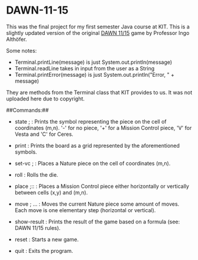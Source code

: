 # DAWN-11-15
This was the final project for my first semester Java course at KIT. This is a slightly updated version of the original [DAWN 11/15](https://www.althofer.de/dawn-11-15.html) game by Professor Ingo Althöfer.

Some notes:
* Terminal.printLine(message) is just System.out.println(message)
* Terminal.readLine takes in input from the user as a String
* Terminal.printError(message) is just System.out.println("Error, " + message)

They are methods from the Terminal class that KIT provides to us. It was not uploaded here due to copyright.

##Commands:##
* state <m>;<n> : Prints the symbol representing the piece on the cell of coordinates (m,n). '-' for no piece, '+' for a Mission Control piece, 'V' for Vesta and 'C' for Ceres.

* print : Prints the board as a grid represented by the aforementioned symbols.

* set-vc <m>;<n> : Places a Nature piece on the cell of coordinates (m,n).
  
* roll <symbol> : Rolls the die.
  
* place <x>;<y>:<m>:<n> : Places a Mission Control piece either horizontally or vertically between cells (x,y) and (m,n).
  
* move <m>;<n> ... : Moves the current Nature piece some amount of moves. Each move is one elementary step (horizontal or vertical).

* show-result : Prints the result of the game based on a formula (see: DAWN 11/15 rules).

* reset : Starts a new game.

* quit : Exits the program.
